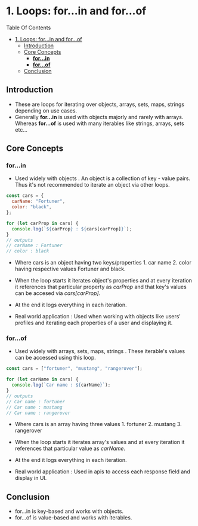 # 1. Loops: for...in and for...of

Table Of Contents
- [1. Loops: for...in and for...of](#1-loops-forin-and-forof)
  - [Introduction](#introduction)
  - [Core Concepts](#core-concepts)
    - [**for...in**](#forin)
    - [**for...of**](#forof)
  - [Conclusion](#conclusion)


## Introduction

- These are loops for iterating over objects, arrays, sets, maps, strings depending on use cases.
- Generally **for...in** is used with objects majorly and rarely with arrays. Whereas **for...of** is used with many iterables like strings, arrays, sets etc...

## Core Concepts

### **for...in**

- Used widely with objects . An object is a collection of key - value pairs. Thus it's not recommended to iterate an object via other loops.

```javascript
const cars = {
  carName: "Fortuner",
  color: "black",
};

for (let carProp in cars) {
  console.log(`${carProp} : ${cars[carProp]}`);
}
// outputs
// carName : Fortuner
// color : black
```

- Where cars is an object having two keys/properties 1. car name 2. color having respective values Fortuner and black.

- When the loop starts it iterates object's properties and at every iteration it references that particular property as <i>carProp</i> and that key's values can be accesed via <i>cars[carProp]</i>.

- At the end it logs everything in each iteration.

- Real world application : Used when working with objects like users' profiles and iterating each properties of a user and displaying it.

### **for...of**

- Used widely with arrays, sets, maps, strings . These iterable's values can be accessed using this loop.

```javascript
const cars = ["fortuner", "mustang", "rangerover"];

for (let carName in cars) {
  console.log(`Car name : ${carName}`);
}
// outputs
// Car name : fortuner
// Car name : mustang
// Car name : rangerover
```

- Where cars is an array having three values 1. fortuner 2. mustang 3. rangerover

- When the loop starts it iterates array's values and at every iteration it references that particular value as <i>carName</i>.

- At the end it logs everything in each iteration.

- Real world application : Used in apis to access each response field and display in UI.

## Conclusion
- for...in is key-based and works with objects.
- for...of is value-based and works with iterables.